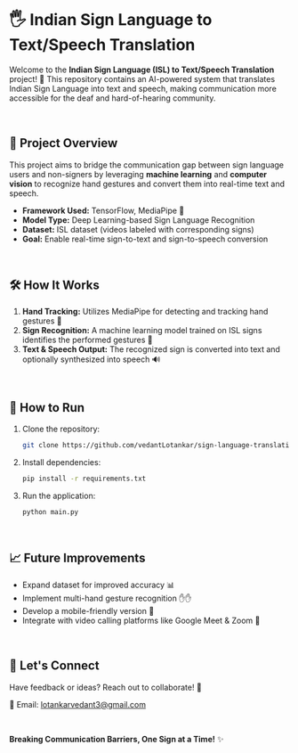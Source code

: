# 🖐️ Indian Sign Language to Text/Speech Translation  

Welcome to the **Indian Sign Language (ISL) to Text/Speech Translation** project! 🤟 This repository contains an AI-powered system that translates Indian Sign Language into text and speech, making communication more accessible for the deaf and hard-of-hearing community.  

<br/>

## 🎯 Project Overview  

This project aims to bridge the communication gap between sign language users and non-signers by leveraging **machine learning** and **computer vision** to recognize hand gestures and convert them into real-time text and speech.  

- **Framework Used:** TensorFlow, MediaPipe 🤖  
- **Model Type:** Deep Learning-based Sign Language Recognition  
- **Dataset:** ISL dataset (videos labeled with corresponding signs)  
- **Goal:** Enable real-time sign-to-text and sign-to-speech conversion  

<br/>

## 🛠️ How It Works  

1. **Hand Tracking:** Utilizes MediaPipe for detecting and tracking hand gestures 🎥  
2. **Sign Recognition:** A machine learning model trained on ISL signs identifies the performed gestures 🧠  
3. **Text & Speech Output:** The recognized sign is converted into text and optionally synthesized into speech 🔊  

<br/>

## 🚀 How to Run  

1. Clone the repository:  
   ```bash
   git clone https://github.com/vedantLotankar/sign-language-translation.git
   ```  
2. Install dependencies:  
   ```bash
   pip install -r requirements.txt
   ```  
3. Run the application:  
   ```bash
   python main.py
   ```  

<br/>

## 📈 Future Improvements  

- Expand dataset for improved accuracy 📊  
- Implement multi-hand gesture recognition ✋✋  
- Develop a mobile-friendly version 📱  
- Integrate with video calling platforms like Google Meet & Zoom 🎥  

<br/>

## 🤝 Let's Connect  

Have feedback or ideas? Reach out to collaborate! 🤝  

📧 Email: [lotankarvedant3@gmail.com](mailto:lotankarvedant3@gmail.com)  

<br/>

**Breaking Communication Barriers, One Sign at a Time!** ✨
